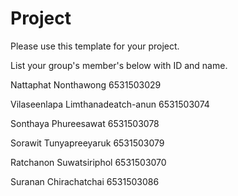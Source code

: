 Project
=============
Please use this template for your project.

List your group's member's below with ID and name.

Nattaphat Nonthawong 6531503029

Vilaseenlapa Limthanadeatch-anun 6531503074

Sonthaya Phureesawat 6531503078

Sorawit Tunyapreeyaruk 6531503079

Ratchanon Suwatsiriphol 6531503070

Suranan Chirachatchai 6531503086 

